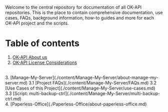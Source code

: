 Welcome to the central repository for documentation of all OK-API repositories. 
This is the place to contain comprehensive documentation, use cases, FAQs, background information, how-to guides and more for each OK-API project and the scripts. 

# Table of contents

1. [OK-API About us](./content/OK-API/about-okapi.md)
2. [OK-API License Considerations](./content/OK-API/license-considerations.md)  
<br>
3. [Manage-My-Server](./content/Manage-My-Server/about-manage-my-server.md)
    3.1 [Project FAQs](./content/Manage-My-Server/FAQs.md)
    3.2 [Use Cases of this Project](./content/Manage-My-Server/use-cases.md)  
    3.3 [Script: multi-backup-ctrl](./content/Manage-My-Server/multi-backup-ctrl.md)
<br>
4. [Paperless-Office](./Paperless-Office/about-paperless-office.md) 

